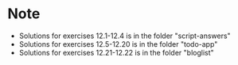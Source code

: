 # Note
- Solutions for exercises 12.1-12.4 is in the folder "script-answers"
- Solutions for exercises 12.5-12.20 is in the folder "todo-app"
- Solutions for exercises 12.21-12.22 is in the folder "bloglist"

